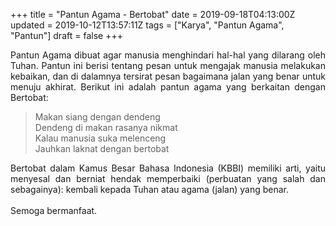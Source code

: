 +++
title = "Pantun Agama - Bertobat"
date = 2019-09-18T04:13:00Z
updated = 2019-10-12T13:57:11Z
tags = ["Karya", "Pantun Agama", "Pantun"]
draft = false
+++

<div dir="ltr" style="text-align: left;" trbidi="on"><div style="text-align: justify;">Pantun Agama dibuat agar manusia menghindari hal-hal yang dilarang oleh Tuhan. Pantun ini berisi tentang pesan untuk mengajak manusia melakukan kebaikan, dan di dalamnya tersirat pesan bagaimana jalan yang benar untuk menuju akhirat. Berikut ini adalah pantun agama yang berkaitan dengan Bertobat:</div><blockquote class="tr_bq">Makan siang dengan dendeng<br />Dendeng di makan rasanya nikmat<br />Kalau manusia suka melenceng<br />Jauhkan laknat dengan bertobat</blockquote><div style="text-align: justify;">Bertobat dalam Kamus Besar Bahasa Indonesia (KBBI) memiliki arti, yaitu menyesal dan berniat hendak memperbaiki (perbuatan yang salah dan sebagainya): kembali kepada Tuhan atau agama (jalan) yang benar.</div><div style="text-align: justify;"><br /></div><div style="text-align: justify;">Semoga bermanfaat.</div></div>
